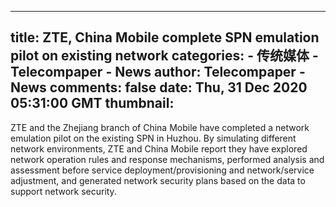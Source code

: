 
---
title: ZTE, China Mobile complete SPN emulation pilot on existing network
categories: 
    - 传统媒体
    - Telecompaper - News
author: Telecompaper - News
comments: false
date: Thu, 31 Dec 2020 05:31:00 GMT
thumbnail: 
---

<div>   
ZTE and the Zhejiang branch of China Mobile have completed a network emulation pilot on the existing SPN in Huzhou. By simulating different network environments, ZTE and China Mobile report they have explored network operation rules and response mechanisms, performed analysis and assessment before service deployment/provisioning and network/service adjustment, and generated network security plans based on the  data to support network security.
      
</div>
            